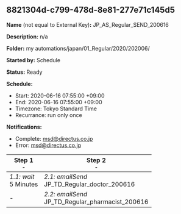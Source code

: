 ## 8821304d-c799-478d-8e81-277e71c145d5

**Name** (not equal to External Key)**:** JP_AS_Regular_SEND_200616

**Description:** n/a

**Folder:** my automations/japan/01_Regular/2020/202006/

**Started by:** Schedule

**Status:** Ready

**Schedule:**

* Start: 2020-06-16 07:55:00 +09:00
* End: 2020-06-16 07:55:00 +09:00
* Timezone: Tokyo Standard Time
* Recurrance: run only once

**Notifications:**

* Complete: msd@directus.co.jp
* Error: msd@directus.co.jp

| Step 1<br>_<small>-</small>_ | Step 2<br>_<small>-</small>_ |
| --- | --- |
| _1.1: wait_<br>5 Minutes | _2.1: emailSend_<br>JP_TD_Regular_doctor_200616 |
| - | _2.2: emailSend_<br>JP_TD_Regular_pharmacist_200616 |
